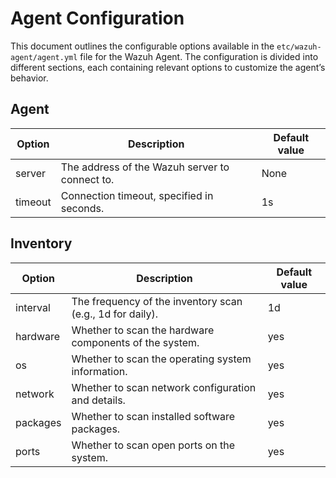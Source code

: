 # Agent Configuration

This document outlines the configurable options available in the `etc/wazuh-agent/agent.yml` file for the Wazuh Agent. The configuration is divided into different sections, each containing relevant options to customize the agent’s behavior.

## Agent

| Option   | Description                 | Default value |
|----------|-----------------------------|---------------|
| server   | The address of the Wazuh server to connect to. | None          |
| timeout  | Connection timeout, specified in seconds. | 1s            |

## Inventory

| Option   | Description                                       | Default value |
|----------|---------------------------------------------------|---------------|
| interval | The frequency of the inventory scan (e.g., 1d for daily). | 1d            |
| hardware | Whether to scan the hardware components of the system.     | yes           |
| os       | Whether to scan the operating system information.          | yes           |
| network  | Whether to scan network configuration and details.         | yes           |
| packages | Whether to scan installed software packages.               | yes           |
| ports    | Whether to scan open ports on the system.                  | yes           |
